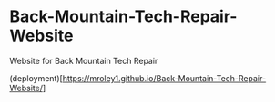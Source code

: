 # Back-Mountain-Tech-Repair-Website
Website for Back Mountain Tech Repair

(deployment)[https://mroley1.github.io/Back-Mountain-Tech-Repair-Website/]